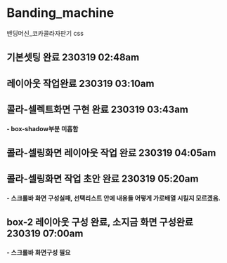 # Banding_machine
밴딩머신_코카콜라자판기 css

## 기본셋팅 완료 230319 02:48am

## 레이아웃 작업완료 230319 03:10am

## 콜라-셀렉트화면 구현 완료 230319 03:43am 
#### - box-shadow부분 미흡함

## 콜라-셀링화면 레이아웃 작업 완료 230319 04:05am

## 콜라-셀링화면 작업 초안 완료 230319 05:20am
#### - 스크롤바 화면 구성실패, 선택리스트 안에 내용들 어떻게 가로배열 시킬지 모르겠음.

## box-2 레이아웃 구성 완료, 소지금 화면 구성완료 230319 07:00am
#### - 스크롤바 화면구성 필요